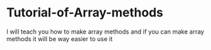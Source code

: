 # Tutorial-of-Array-methods
I will teach you how to make array methods and if you can make array methods it will be way easier to use it
